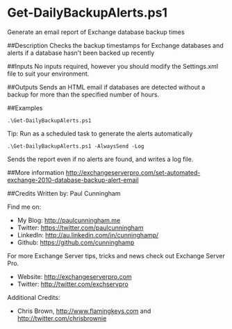 # Get-DailyBackupAlerts.ps1
Generate an email report of Exchange database backup times

##Description
Checks the backup timestamps for Exchange databases and alerts if a database hasn't been backed up recently

##Inputs
No inputs required, however you should modify the Settings.xml file to suit your environment.

##Outputs
Sends an HTML email if databases are detected without a backup for more than the specified number of hours.

##Examples
```
.\Get-DailyBackupAlerts.ps1
```
Tip: Run as a scheduled task to generate the alerts automatically

```
.\Get-DailyBackupAlerts.ps1 -AlwaysSend -Log
```
Sends the report even if no alerts are found, and writes a log file.

##More information
http://exchangeserverpro.com/set-automated-exchange-2010-database-backup-alert-email

##Credits
Written by: Paul Cunningham

Find me on:

* My Blog:	http://paulcunningham.me
* Twitter:	https://twitter.com/paulcunningham
* LinkedIn:	http://au.linkedin.com/in/cunninghamp/
* Github:	https://github.com/cunninghamp

For more Exchange Server tips, tricks and news check out Exchange Server Pro.

* Website:	http://exchangeserverpro.com
* Twitter:	http://twitter.com/exchservpro

Additional Credits:
* Chris Brown, http://www.flamingkeys.com and http://twitter.com/chrisbrownie
